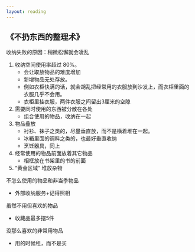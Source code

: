 ```yaml
---
layout: reading
---
```



## 《不扔东西的整理术》


收纳失败的原因：稍微松懈就会凌乱
1. 收纳空间使用率超过 80%。
    - 会让取放物品的难度增加
    - 新增物品无处存放。
    - 例如衣柜快满的话，就会胡乱把经常用的衣服放到沙发上，而衣柜里面的衣服几乎不会用。
    - 衣柜里挂衣服，两件衣服之间留出3厘米的空隙
2. 需要同时使用的东西被分散在各处
    - 组合使用的物品，收纳在一起
3. 物品叠放
    - 衬衫、袜子之类的，尽量垂直放，而不是横着堆在一起。
    - 冰箱里面的调料之类的，也最好垂直收纳
    - 烹饪器具，同上
5. 经常使用的物品前面放着其它物品
    - 相框放在书架里的书的前面
5. “黄金区域” 堆放杂物



不怎么使用的物品和非当季物品
- 外部收纳服务+记得照相

虽然不用但喜欢的物品
- 收藏品最多摆5件

没那么喜欢的非常用物品
- 用的时候租，而不是买